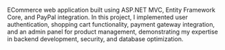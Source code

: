 ECommerce web application built using ASP.NET MVC, Entity Framework Core, and PayPal integration. 
In this project, I implemented user authentication, shopping cart functionality, payment gateway integration, and an admin panel for product management,
demonstrating my expertise in backend development, security, and database optimization.

